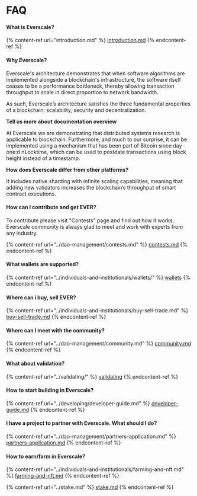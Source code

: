 # FAQ

#### What is Everscale?

{% content-ref url="introduction.md" %}
[introduction.md](introduction.md)
{% endcontent-ref %}

#### Why Everscale?

Everscale's architecture demonstrates that when software algorithms are implemented alongside a blockchain's infrastructure, the software itself ceases to be a performance bottleneck, thereby allowing transaction throughput to scale in direct proportion to network bandwidth.

As such, Everscale’s architecture satisfies the three fundamental properties of a blockchain: scalability, security and decentralization.

**Tell us more about documentation overview**

At Everscale we are demonstrating that distributed systems research is applicable to blockchain. Furthermore, and much to our surprise, it can be implemented using a mechanism that has been part of Bitcoin since day one:d nLocktime, which can be used to postdate transactions using block height instead of a timestamp.&#x20;

**How does Everscale differ from other platforms?**

It includes native sharding with infinite scaling capabilities, meaning that adding new validators increases the blockchain’s throughput of smart contract executions.

#### **How can I contribute and get EVER**?

To contribute please visit "Contests" page and find out how it works. Everscale community is always glad to meet and work with experts from any industry.

{% content-ref url="../dao-management/contests.md" %}
[contests.md](../dao-management/contests.md)
{% endcontent-ref %}

#### What wallets are supported?

{% content-ref url="../individuals-and-institutionals/wallets/" %}
[wallets](../individuals-and-institutionals/wallets/)
{% endcontent-ref %}

#### Where can i buy, sell EVER?

{% content-ref url="../individuals-and-institutionals/buy-sell-trade.md" %}
[buy-sell-trade.md](../individuals-and-institutionals/buy-sell-trade.md)
{% endcontent-ref %}

#### Where can I meet with the community?

{% content-ref url="../dao-management/community.md" %}
[community.md](../dao-management/community.md)
{% endcontent-ref %}

#### What about validation?

{% content-ref url="../validating/" %}
[validating](../validating/)
{% endcontent-ref %}

#### How to start building in Everscale?

{% content-ref url="../developing/developer-guide.md" %}
[developer-guide.md](../developing/developer-guide.md)
{% endcontent-ref %}

#### I have a project to partner with Everscale. What should I do?

{% content-ref url="../dao-management/partners-application.md" %}
[partners-application.md](../dao-management/partners-application.md)
{% endcontent-ref %}

#### How to earn/farm in Everscale?

{% content-ref url="../individuals-and-institutionals/farming-and-nft.md" %}
[farming-and-nft.md](../individuals-and-institutionals/farming-and-nft.md)
{% endcontent-ref %}

{% content-ref url="../stake.md" %}
[stake.md](../stake.md)
{% endcontent-ref %}
